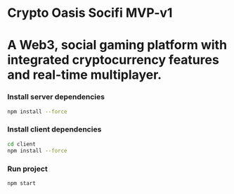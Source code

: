 # Crypto Oasis Socifi MVP-v1
# A Web3, social gaming platform with integrated cryptocurrency features and real-time multiplayer. 
### Install server dependencies

```bash
npm install --force
```

### Install client dependencies

```bash
cd client
npm install --force
```

### Run project

```bash
npm start
```

